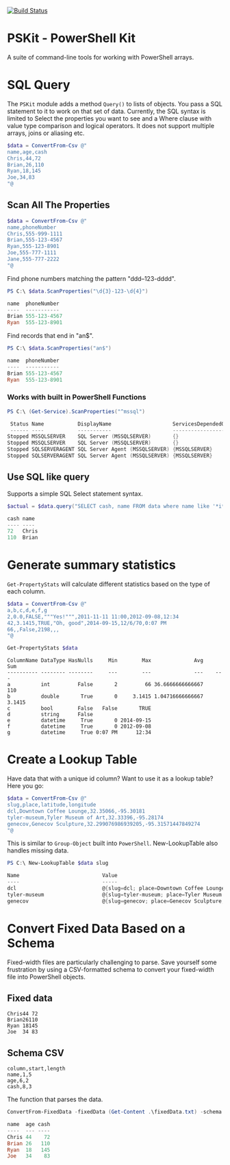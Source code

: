 [![Build Status](https://dougfinke.visualstudio.com/PSKit/_apis/build/status/dfinke.PSKit?branchName=master)](https://dougfinke.visualstudio.com/PSKit/_build/latest?definitionId=18&branchName=master)

# PSKit - PowerShell Kit

A suite of command-line tools for working with PowerShell arrays.


# SQL Query

The `PSKit` module adds a method `Query()` to lists of objects. You pass a SQL statement to it to work on that set of data. Currently, the SQL syntax is limited to Select the properties you want to see and a Where clause with value type comparison and logical operators. It does not support multiple arrays, joins or aliasing etc.

```powershell
$data = ConvertFrom-Csv @"
name,age,cash
Chris,44,72
Brian,26,110
Ryan,18,145
Joe,34,83
"@
```

## Scan All The Properties

```powershell
$data = ConvertFrom-Csv @"
name,phoneNumber
Chris,555-999-1111
Brian,555-123-4567
Ryan,555-123-8901
Joe,555-777-1111
Jane,555-777-2222
"@
```

Find phone numbers matching the pattern "ddd–123-dddd".

```powershell
PS C:\ $data.ScanProperties("\d{3}-123-\d{4}")

name  phoneNumber
----  -----------
Brian 555-123-4567
Ryan  555-123-8901
```

Find records that end in "an$".

```powershell
PS C:\ $data.ScanProperties("an$")

name  phoneNumber
----  -----------
Brian 555-123-4567
Ryan  555-123-8901
```

### Works with built in PowerShell Functions

```powershell
PS C:\ (Get-Service).ScanProperties("^mssql")

 Status Name           DisplayName                    ServicesDependedOn
 ------ ----           -----------                    ------------------
Stopped MSSQLSERVER    SQL Server (MSSQLSERVER)       {}
Stopped MSSQLSERVER    SQL Server (MSSQLSERVER)       {}
Stopped SQLSERVERAGENT SQL Server Agent (MSSQLSERVER) {MSSQLSERVER}
Stopped SQLSERVERAGENT SQL Server Agent (MSSQLSERVER) {MSSQLSERVER}
```

## Use SQL like query

Supports a simple SQL Select statement syntax.

```powershell
$actual = $data.query("SELECT cash, name FROM data where name like '*i*' and cash > 100")

cash name
---- ----
72   Chris
110  Brian
```

# Generate summary statistics

`Get-PropertyStats` will calculate different statistics based on the type of each column.


```powershell
$data = ConvertFrom-Csv @"
a,b,c,d,e,f,g
2,0.0,FALSE,"""Yes!""",2011-11-11 11:00,2012-09-08,12:34
42,3.1415,TRUE,"Oh, good",2014-09-15,12/6/70,0:07 PM
66,,False,2198,,,
"@

Get-PropertyStats $data
```

```
ColumnName DataType HasNulls     Min        Max              Avg    Sum
---------- -------- --------     ---        ---              ---    ---
a          int         False       2         66 36.6666666666667    110
b          double       True       0     3.1415 1.04716666666667 3.1415
c          bool        False   False       TRUE
d          string      False
e          datetime     True       0 2014-09-15
f          datetime     True       0 2012-09-08
g          datetime     True 0:07 PM      12:34
```
# Create a Lookup Table

Have data that with a unique id column? Want to use it as a lookup table? Here you go:

```powershell
$data = ConvertFrom-Csv @"
slug,place,latitude,longitude
dcl,Downtown Coffee Lounge,32.35066,-95.30181
tyler-museum,Tyler Museum of Art,32.33396,-95.28174
genecov,Genecov Sculpture,32.299076986939205,-95.31571447849274
"@
```

This is similar to `Group-Object` built into `PowerShell`. New-LookupTable also handles missing data.

```powershell
PS C:\ New-LookupTable $data slug

Name                           Value
----                           -----
dcl                            @{slug=dcl; place=Downtown Coffee Lounge; latitude=32.35066; longitude=-95.30181}
tyler-museum                   @{slug=tyler-museum; place=Tyler Museum of Art; latitude=32.33396; longitude=-95.28174}
genecov                        @{slug=genecov; place=Genecov Sculpture; latitude=32.299076986939205; longitude=-95.3157144...
```

# Convert Fixed Data Based on a Schema

Fixed-width files are particularly challenging to parse. Save yourself some frustration by using a CSV-formatted schema to convert your fixed-width file into PowerShell objects.

## Fixed data

```
Chris44 72
Brian26110
Ryan 18145
Joe  34 83
```

## Schema CSV

```
column,start,length
name,1,5
age,6,2
cash,8,3
```

The function that parses the data.

```powershell
ConvertFrom-FixedData -fixedData (Get-Content .\fixedData.txt) -schema (Import-Csv .\fixedDataSchema.csv)

name  age cash
----  --- ----
Chris 44    72
Brian 26   110
Ryan  18   145
Joe   34    83
```